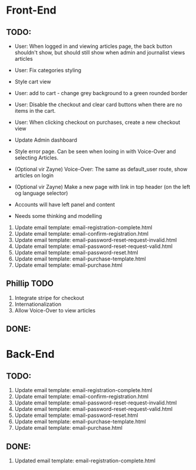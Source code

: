 # Front-End

## TODO:

- User: When logged in and viewing articles page, the back button shouldn't show, but should still show when admin and journalist views articles
- User: Fix categories styling
- Style cart view
- User: add to cart - change grey background to a green rounded border
- User: Disable the checkout and clear card buttons when there are no items in the cart.
- User: When clicking checkout on purchases, create a new checkout view
- Update Admin dashboard

- Style error page. Can be seen when looing in with Voice-Over and selecting Articles.
- (Optional vir Zayne) Voice-Over: The same as default_user route, show articles on login
- (Optional vir Zayne) Make a new page with link in top header (on the left og language selector)

- Accounts will have left panel and content
- Needs some thinking and modelling

1. Update email template: email-registration-complete.html
2. Update email template: email-confirm-registration.html
3. Update email template: email-password-reset-request-invalid.html
4. Update email template: email-password-reset-request-valid.html
5. Update email template: email-password-reset.html
6. Update email template: email-purchase-template.html
7. Update email template: email-purchase.html

## Phillip TODO

1. Integrate stripe for checkout
2. Internationalization
3. Allow Voice-Over to view articles

## DONE:

# Back-End

## TODO:

1. Update email template: email-registration-complete.html
2. Update email template: email-confirm-registration.html
3. Update email template: email-password-reset-request-invalid.html
4. Update email template: email-password-reset-request-valid.html
5. Update email template: email-password-reset.html
6. Update email template: email-purchase-template.html
7. Update email template: email-purchase.html

## DONE:

1. Updated email template: email-registration-complete.html

